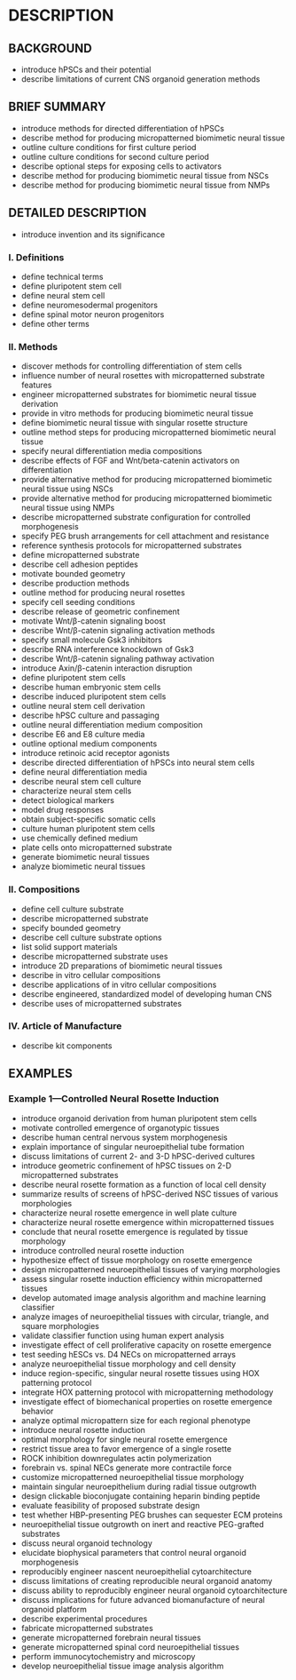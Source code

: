 # DESCRIPTION

## BACKGROUND

- introduce hPSCs and their potential
- describe limitations of current CNS organoid generation methods

## BRIEF SUMMARY

- introduce methods for directed differentiation of hPSCs
- describe method for producing micropatterned biomimetic neural tissue
- outline culture conditions for first culture period
- outline culture conditions for second culture period
- describe optional steps for exposing cells to activators
- describe method for producing biomimetic neural tissue from NSCs
- describe method for producing biomimetic neural tissue from NMPs

## DETAILED DESCRIPTION

- introduce invention and its significance

### I. Definitions

- define technical terms
- define pluripotent stem cell
- define neural stem cell
- define neuromesodermal progenitors
- define spinal motor neuron progenitors
- define other terms

### II. Methods

- discover methods for controlling differentiation of stem cells
- influence number of neural rosettes with micropatterned substrate features
- engineer micropatterned substrates for biomimetic neural tissue derivation
- provide in vitro methods for producing biomimetic neural tissue
- define biomimetic neural tissue with singular rosette structure
- outline method steps for producing micropatterned biomimetic neural tissue
- specify neural differentiation media compositions
- describe effects of FGF and Wnt/beta-catenin activators on differentiation
- provide alternative method for producing micropatterned biomimetic neural tissue using NSCs
- provide alternative method for producing micropatterned biomimetic neural tissue using NMPs
- describe micropatterned substrate configuration for controlled morphogenesis
- specify PEG brush arrangements for cell attachment and resistance
- reference synthesis protocols for micropatterned substrates
- define micropatterned substrate
- describe cell adhesion peptides
- motivate bounded geometry
- describe production methods
- outline method for producing neural rosettes
- specify cell seeding conditions
- describe release of geometric confinement
- motivate Wnt/β-catenin signaling boost
- describe Wnt/β-catenin signaling activation methods
- specify small molecule Gsk3 inhibitors
- describe RNA interference knockdown of Gsk3
- describe Wnt/β-catenin signaling pathway activation
- introduce Axin/β-catenin interaction disruption
- define pluripotent stem cells
- describe human embryonic stem cells
- describe induced pluripotent stem cells
- outline neural stem cell derivation
- describe hPSC culture and passaging
- outline neural differentiation medium composition
- describe E6 and E8 culture media
- outline optional medium components
- introduce retinoic acid receptor agonists
- describe directed differentiation of hPSCs into neural stem cells
- define neural differentiation media
- describe neural stem cell culture
- characterize neural stem cells
- detect biological markers
- model drug responses
- obtain subject-specific somatic cells
- culture human pluripotent stem cells
- use chemically defined medium
- plate cells onto micropatterned substrate
- generate biomimetic neural tissues
- analyze biomimetic neural tissues

### II. Compositions

- define cell culture substrate
- describe micropatterned substrate
- specify bounded geometry
- describe cell culture substrate options
- list solid support materials
- describe micropatterned substrate uses
- introduce 2D preparations of biomimetic neural tissues
- describe in vitro cellular compositions
- describe applications of in vitro cellular compositions
- describe engineered, standardized model of developing human CNS
- describe uses of micropatterned substrates

### IV. Article of Manufacture

- describe kit components

## EXAMPLES

### Example 1—Controlled Neural Rosette Induction

- introduce organoid derivation from human pluripotent stem cells
- motivate controlled emergence of organotypic tissues
- describe human central nervous system morphogenesis
- explain importance of singular neuroepithelial tube formation
- discuss limitations of current 2- and 3-D hPSC-derived cultures
- introduce geometric confinement of hPSC tissues on 2-D micropatterned substrates
- describe neural rosette formation as a function of local cell density
- summarize results of screens of hPSC-derived NSC tissues of various morphologies
- characterize neural rosette emergence in well plate culture
- characterize neural rosette emergence within micropatterned tissues
- conclude that neural rosette emergence is regulated by tissue morphology
- introduce controlled neural rosette induction
- hypothesize effect of tissue morphology on rosette emergence
- design micropatterned neuroepithelial tissues of varying morphologies
- assess singular rosette induction efficiency within micropatterned tissues
- develop automated image analysis algorithm and machine learning classifier
- analyze images of neuroepithelial tissues with circular, triangle, and square morphologies
- validate classifier function using human expert analysis
- investigate effect of cell proliferative capacity on rosette emergence
- test seeding hESCs vs. D4 NECs on micropatterned arrays
- analyze neuroepithelial tissue morphology and cell density
- induce region-specific, singular neural rosette tissues using HOX patterning protocol
- integrate HOX patterning protocol with micropatterning methodology
- investigate effect of biomechanical properties on rosette emergence behavior
- analyze optimal micropattern size for each regional phenotype
- introduce neural rosette induction
- optimal morphology for single neural rosette emergence
- restrict tissue area to favor emergence of a single rosette
- ROCK inhibition downregulates actin polymerization
- forebrain vs. spinal NECs generate more contractile force
- customize micropatterned neuroepithelial tissue morphology
- maintain singular neuroepithelium during radial tissue outgrowth
- design clickable bioconjugate containing heparin binding peptide
- evaluate feasibility of proposed substrate design
- test whether HBP-presenting PEG brushes can sequester ECM proteins
- neuroepithelial tissue outgrowth on inert and reactive PEG-grafted substrates
- discuss neural organoid technology
- elucidate biophysical parameters that control neural organoid morphogenesis
- reproducibly engineer nascent neuroepithelial cytoarchitecture
- discuss limitations of creating reproducible neural organoid anatomy
- discuss ability to reproducibly engineer neural organoid cytoarchitecture
- discuss implications for future advanced biomanufacture of neural organoid platform
- describe experimental procedures
- fabricate micropatterned substrates
- generate micropatterned forebrain neural tissues
- generate micropatterned spinal cord neuroepithelial tissues
- perform immunocytochemistry and microscopy
- develop neuroepithelial tissue image analysis algorithm

